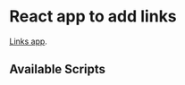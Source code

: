 # React app to add links

[Links app](https://fitto-a.github.io/links-app-react/).

## Available Scripts


